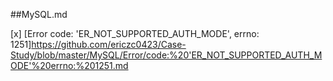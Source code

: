 ##MySQL.md

   [x] [Error code: 'ER_NOT_SUPPORTED_AUTH_MODE', errno: 1251]https://github.com/ericzc0423/Case-Study/blob/master/MySQL/Error/code:%20'ER_NOT_SUPPORTED_AUTH_MODE'%20errno:%201251.md
